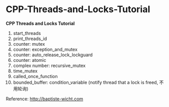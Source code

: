 # CPP-Threads-and-Locks-Tutorial
<b>CPP Threads and Locks Tutorial</b><br>

1. start_threads
2. print_threads_id
3. counter: mutex
4. counter: exception_and_mutex
5. counter: auto_release_lock_lockguard
6. counter: atomic
7. complex number: recursive_mutex
8. time_mutex
9. called_once_function
10. bounded_buffer: condition_variable (notify thread that a lock is freed, 不用轮询)

Reference: http://baptiste-wicht.com

